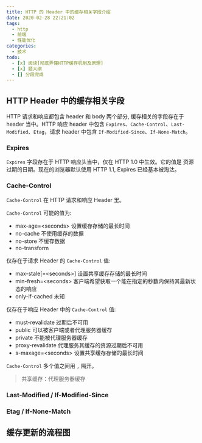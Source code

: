 ```yaml
---
title: HTTP 的 Header 中的缓存相关字段介绍
date: 2020-02-28 22:21:02
tags:
  - http
  - 前端
  - 性能优化
categories:
  - 技术
todo:
  - [x] 阅读[彻底弄懂HTTP缓存机制及原理]
  - [x] 题大纲
  - [] 分段完成
---
```


## HTTP Header 中的缓存相关字段
HTTP 请求和响应都包含 header 和 body 两个部分, 缓存相关的字段存在于 header 当中。HTTP 响应 header 中包含  `Expires`、`Cache-Control`、`Last-Modified`、`Etag`，请求 header 中包含 `If-Modified-Since`、`If-None-Match`。

### Expires
`Expires` 字段存在于 HTTP 响应头当中，仅在 HTTP 1.0 中生效。它的值是 资源过期的日期。现在的浏览器默认使用 HTTP 1.1, Expires 已经基本被淘汰。

### Cache-Control
`Cache-Control` 在 HTTP 请求和响应 Header 里。

`Cache-Control` 可能的值为:
- max-age=\<seconds\>  设置缓存存储的最长时间
- no-cache  不使用缓存的数据
- no-store  不缓存数据
- no-transform

仅存在于请求 Header 的 `Cache-Control` 值:
- max-stale[=\<seconds\>]  设置共享缓存存储的最长时间
- min-fresh=\<seconds\>  客户端希望获取一个能在指定的秒数内保持其最新状态的响应
- only-if-cached 未知

仅存在于响应 Header 中的 `Cache-Control` 值:
- must-revalidate  过期后不可用
- public  可以被客户端或者代理服务器缓存
- private  不能被代理服务器缓存
- proxy-revalidate  代理服务其缓存的资源过期后不可用
- s-maxage=\<seconds\>  设置共享缓存存储的最长时间

`Cache-Control` 多个值之间用 `,` 隔开。
> 共享缓存：代理服务器缓存

### Last-Modified / If-Modified-Since
### Etag / If-None-Match

## 缓存更新的流程图



[彻底弄懂HTTP缓存机制及原理]:https://www.cnblogs.com/chenqf/p/6386163.html
[Cache-Control]:https://developer.mozilla.org/zh-CN/docs/Web/HTTP/Headers/Cache-Control